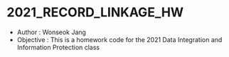 # 2021_RECORD_LINKAGE_HW
- Author : Wonseok Jang
- Objective : This is a homework code for the 2021 Data Integration and Information Protection class


